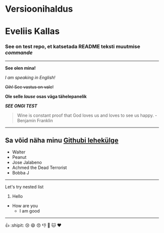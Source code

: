 # Versioonihaldus

# Eveliis Kallas
### See on test repo, et katsetada README teksti muutmise _commande_
------------
**See olen mina!**

*I am speaking in English!*

~~Oih! See vastus on vale!~~

**Ole selle _lause_ osas väga tähelepanelik**

***SEE ONGI TEST***


>Wine is constant proof that God loves us and loves to see us happy. -Benjamin Franklin

----

Sa võid näha minu [Githubi lehekülge](https://github.com/eveliiskallas)
----

- Walter
- Peanut
- Jose Jalabeno
- Achmed the Dead Terrorist
- Bobba J
----
Let's try nested list 
1. Hello 
- How are you 
  - I am good 
----

:+1: :shipit: :cry: :smile: :angry: :-1: :monkey: :cat: :heart:
